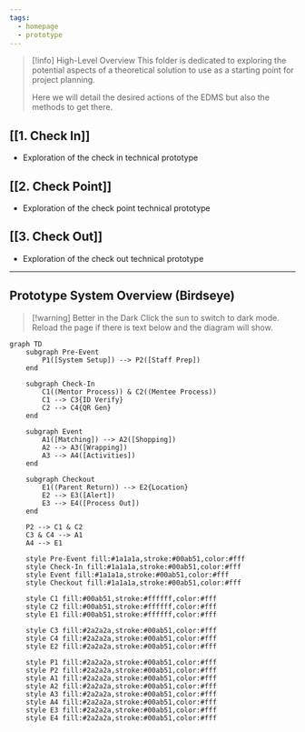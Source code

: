 ```yaml
---
tags:
  - homepage
  - prototype
---
```

> [!info] High-Level Overview
> This folder is dedicated to exploring the potential aspects of a theoretical solution to use as a starting point for project planning.
> 
> Here we will detail the desired actions of the EDMS but also the methods to get there.
## [[1. Check In]]
- Exploration of the check in technical prototype
## [[2. Check Point]]
- Exploration of the check point technical prototype
## [[3. Check Out]]
- Exploration of the check out technical prototype

---
## Prototype System Overview (Birdseye)

> [!warning] Better in the Dark
> Click the sun to switch to dark mode. Reload the page if there is text below and the diagram will show.

```mermaid
graph TD
    subgraph Pre-Event
        P1([System Setup]) --> P2([Staff Prep])
    end

    subgraph Check-In
        C1((Mentor Process)) & C2((Mentee Process))
        C1 --> C3{ID Verify}
        C2 --> C4{QR Gen}
    end

    subgraph Event
        A1([Matching]) --> A2([Shopping])
        A2 --> A3([Wrapping])
        A3 --> A4([Activities])
    end

    subgraph Checkout
        E1((Parent Return)) --> E2{Location}
        E2 --> E3([Alert])
        E3 --> E4([Process Out])
    end

    P2 --> C1 & C2
    C3 & C4 --> A1
    A4 --> E1

    style Pre-Event fill:#1a1a1a,stroke:#00ab51,color:#fff
    style Check-In fill:#1a1a1a,stroke:#00ab51,color:#fff
    style Event fill:#1a1a1a,stroke:#00ab51,color:#fff
    style Checkout fill:#1a1a1a,stroke:#00ab51,color:#fff
    
    style C1 fill:#00ab51,stroke:#ffffff,color:#fff
    style C2 fill:#00ab51,stroke:#ffffff,color:#fff
    style E1 fill:#00ab51,stroke:#ffffff,color:#fff
    
    style C3 fill:#2a2a2a,stroke:#00ab51,color:#fff
    style C4 fill:#2a2a2a,stroke:#00ab51,color:#fff
    style E2 fill:#2a2a2a,stroke:#00ab51,color:#fff
    
    style P1 fill:#2a2a2a,stroke:#00ab51,color:#fff
    style P2 fill:#2a2a2a,stroke:#00ab51,color:#fff
    style A1 fill:#2a2a2a,stroke:#00ab51,color:#fff
    style A2 fill:#2a2a2a,stroke:#00ab51,color:#fff
    style A3 fill:#2a2a2a,stroke:#00ab51,color:#fff
    style A4 fill:#2a2a2a,stroke:#00ab51,color:#fff
    style E3 fill:#2a2a2a,stroke:#00ab51,color:#fff
    style E4 fill:#2a2a2a,stroke:#00ab51,color:#fff
```
